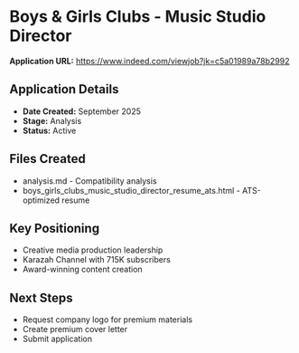# Boys & Girls Clubs - Music Studio Director

**Application URL:** https://www.indeed.com/viewjob?jk=c5a01989a78b2992

## Application Details
- **Date Created:** September 2025
- **Stage:** Analysis
- **Status:** Active

## Files Created
- analysis.md - Compatibility analysis
- boys_girls_clubs_music_studio_director_resume_ats.html - ATS-optimized resume

## Key Positioning
- Creative media production leadership
- Karazah Channel with 715K subscribers
- Award-winning content creation

## Next Steps
- Request company logo for premium materials
- Create premium cover letter
- Submit application
